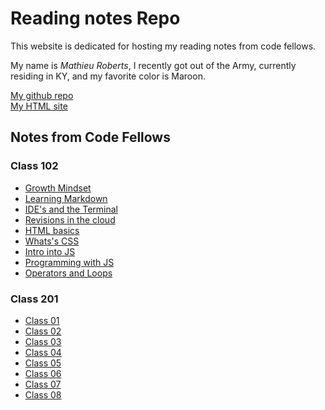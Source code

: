 # Reading notes Repo
This website is dedicated for hosting my reading notes from code fellows.

My name is _Mathieu Roberts_, I recently got out of the Army, currently residing in KY, and my favorite color is Maroon.

[My github repo](https://vadengrey.github.io/reading-notes/) <br>
[My HTML site](https://vadengrey.github.io/html/)

## Notes from Code Fellows

### **Class 102**

- [Growth Mindset](https://vadengrey.github.io/reading-notes/Class102/growthmindset)
- [Learning Markdown](https://vadengrey.github.io/reading-notes/Class102/102learning-markdown)
- [IDE's and the Terminal](https://vadengrey.github.io/reading-notes/Class102/IDEs-and-the-Terminal)
- [Revisions in the cloud](https://vadengrey.github.io/reading-notes/Class102/revisionsinthecloud)
- [HTML basics](https://vadengrey.github.io/reading-notes/Class102/html)
- [Whats's CSS](https://vadengrey.github.io/reading-notes/Class102/designwithcss)
- [Intro into JS](https://vadengrey.github.io/reading-notes/Class102/introintojs)
- [Programming with JS](https://vadengrey.github.io/reading-notes/Class102/programmingjs)
- [Operators and Loops](https://vadengrey.github.io/reading-notes/Class102/opsnloops)

### **Class 201**
- [Class 01](https://vadengrey.github.io/reading-notes/Class201/class-01)
- [Class 02](https://vadengrey.github.io/reading-notes/Class201/class-02)
- [Class 03](https://vadengrey.github.io/reading-notes/Class201/class-03)
- [Class 04](https://vadengrey.github.io/reading-notes/Class201/class-04)
- [Class 05](https://vadengrey.github.io/reading-notes/Class201/class-05)
- [Class 06](https://vadengrey.github.io/reading-notes/Class201/class-06)
- [Class 07](https://vadengrey.github.io/reading-notes/Class201/class-07)
- [Class 08](https://vadengrey.github.io/reading-notes/Class201/class-08)
